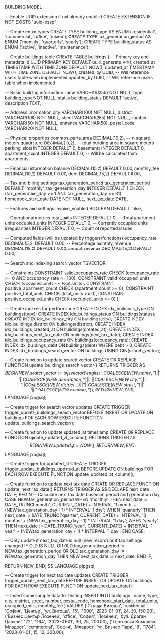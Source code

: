 BUILDING MODEL

-- Enable UUID extension if not already enabled
CREATE EXTENSION IF NOT EXISTS "uuid-ossp";

-- Create enum types
CREATE TYPE building_type AS ENUM ('residential', 'commercial', 'office', 'mixed');
CREATE TYPE tax_generation_period AS ENUM ('monthly', 'quarterly', 'yearly');
CREATE TYPE building_status AS ENUM ('active', 'inactive', 'maintenance');

-- Create buildings table
CREATE TABLE buildings (
  -- Primary key and metadata
  id UUID PRIMARY KEY DEFAULT uuid_generate_v4(),
  created_at TIMESTAMP WITH TIME ZONE DEFAULT NOW(),
  updated_at TIMESTAMP WITH TIME ZONE DEFAULT NOW(),
  created_by UUID, -- Will reference users table when implemented
  updated_by UUID, -- Will reference users table when implemented
  
  -- Basic building information
  name VARCHAR(255) NOT NULL,
  type building_type NOT NULL,
  status building_status DEFAULT 'active',
  description TEXT,
  
  -- Address information
  city VARCHAR(100) NOT NULL,
  district VARCHAR(100) NOT NULL,
  street VARCHAR(255) NOT NULL,
  number VARCHAR(50) NOT NULL,
  entrance VARCHAR(50),
  postal_code VARCHAR(20) NOT NULL,
  
  -- Physical properties
  common_parts_area DECIMAL(10,2), -- in square meters
  quadrature DECIMAL(10,2), -- total building area in square meters
  parking_slots INTEGER DEFAULT 0,
  basements INTEGER DEFAULT 0,
  apartment_count INTEGER DEFAULT 0, -- Will be calculated from apartments
  
  -- Financial information
  balance DECIMAL(15,2) DEFAULT 0.00,
  monthly_fee DECIMAL(10,2) DEFAULT 0.00,
  debt DECIMAL(15,2) DEFAULT 0.00,
  
  -- Tax and billing settings
  tax_generation_period tax_generation_period DEFAULT 'monthly',
  tax_generation_day INTEGER DEFAULT 1 CHECK (tax_generation_day >= 1 AND tax_generation_day <= 31),
  homebook_start_date DATE NOT NULL,
  next_tax_date DATE,
  
  -- Features and settings
  invoice_enabled BOOLEAN DEFAULT false,
  
  -- Operational metrics
  total_units INTEGER DEFAULT 0, -- Total apartment units
  occupied_units INTEGER DEFAULT 0, -- Currently occupied units
  irregularities INTEGER DEFAULT 0, -- Count of reported issues
  
  -- Computed fields (will be updated by triggers/functions)
  occupancy_rate DECIMAL(5,2) DEFAULT 0.00, -- Percentage
  monthly_revenue DECIMAL(15,2) DEFAULT 0.00,
  annual_revenue DECIMAL(15,2) DEFAULT 0.00,
  
  -- Search and indexing
  search_vector TSVECTOR,
  
  -- Constraints
  CONSTRAINT valid_occupancy_rate CHECK (occupancy_rate >= 0 AND occupancy_rate <= 100),
  CONSTRAINT valid_occupied_units CHECK (occupied_units <= total_units),
  CONSTRAINT positive_apartment_count CHECK (apartment_count >= 0),
  CONSTRAINT positive_total_units CHECK (total_units >= 0),
  CONSTRAINT positive_occupied_units CHECK (occupied_units >= 0)
);

-- Create indexes for performance
CREATE INDEX idx_buildings_type ON buildings(type);
CREATE INDEX idx_buildings_status ON buildings(status);
CREATE INDEX idx_buildings_city ON buildings(city);
CREATE INDEX idx_buildings_district ON buildings(district);
CREATE INDEX idx_buildings_created_at ON buildings(created_at);
CREATE INDEX idx_buildings_next_tax_date ON buildings(next_tax_date);
CREATE INDEX idx_buildings_occupancy_rate ON buildings(occupancy_rate);
CREATE INDEX idx_buildings_debt ON buildings(debt) WHERE debt > 0;
CREATE INDEX idx_buildings_search_vector ON buildings USING GIN(search_vector);

-- Create function to update search vector
CREATE OR REPLACE FUNCTION update_buildings_search_vector()
RETURNS TRIGGER AS $$
BEGIN
  NEW.search_vector := to_tsvector('english', 
    COALESCE(NEW.name, '') || ' ' ||
    COALESCE(NEW.description, '') || ' ' ||
    COALESCE(NEW.city, '') || ' ' ||
    COALESCE(NEW.district, '') || ' ' ||
    COALESCE(NEW.street, '') || ' ' ||
    COALESCE(NEW.number, '')
  );
  RETURN NEW;
END;
$$ LANGUAGE plpgsql;

-- Create trigger for search vector updates
CREATE TRIGGER trigger_update_buildings_search_vector
  BEFORE INSERT OR UPDATE ON buildings
  FOR EACH ROW
  EXECUTE FUNCTION update_buildings_search_vector();

-- Create function to update updated_at timestamp
CREATE OR REPLACE FUNCTION update_updated_at_column()
RETURNS TRIGGER AS $$
BEGIN
  NEW.updated_at = NOW();
  RETURN NEW;
END;
$$ LANGUAGE plpgsql;

-- Create trigger for updated_at
CREATE TRIGGER trigger_update_buildings_updated_at
  BEFORE UPDATE ON buildings
  FOR EACH ROW
  EXECUTE FUNCTION update_updated_at_column();

-- Create function to update next tax date
CREATE OR REPLACE FUNCTION update_next_tax_date()
RETURNS TRIGGER AS $$
DECLARE
  next_date DATE;
BEGIN
  -- Calculate next tax date based on period and generation day
  CASE NEW.tax_generation_period
    WHEN 'monthly' THEN
      next_date := DATE_TRUNC('month', CURRENT_DATE) + INTERVAL '1 month' + (NEW.tax_generation_day - 1) * INTERVAL '1 day';
    WHEN 'quarterly' THEN
      next_date := DATE_TRUNC('quarter', CURRENT_DATE) + INTERVAL '3 months' + (NEW.tax_generation_day - 1) * INTERVAL '1 day';
    WHEN 'yearly' THEN
      next_date := DATE_TRUNC('year', CURRENT_DATE) + INTERVAL '1 year' + (NEW.tax_generation_day - 1) * INTERVAL '1 day';
  END CASE;
  
  -- Only update if next_tax_date is null (new record) or if tax settings changed
  IF OLD IS NULL OR OLD.tax_generation_period != NEW.tax_generation_period OR OLD.tax_generation_day != NEW.tax_generation_day THEN
    NEW.next_tax_date := next_date;
  END IF;
  
  RETURN NEW;
END;
$$ LANGUAGE plpgsql;

-- Create trigger for next tax date updates
CREATE TRIGGER trigger_update_next_tax_date
  BEFORE INSERT OR UPDATE ON buildings
  FOR EACH ROW
  EXECUTE FUNCTION update_next_tax_date();

-- Insert some sample data for testing
INSERT INTO buildings (
  name, type, city, district, street, number, postal_code,
  homebook_start_date, total_units, occupied_units, monthly_fee
) VALUES 
  ('Сграда Витоша', 'residential', 'София', 'Център', 'ул. Витоша', '15', '1000', '2023-01-01', 24, 20, 150.00),
  ('Бизнес Център Лозенец', 'office', 'София', 'Лозенец', 'бул. Драган Цанков', '22', '1164', '2023-01-01', 30, 25, 200.00),
  ('Търговски Комплекс Младост', 'commercial', 'София', 'Младост', 'ул. Бизнес Парк', '8', '1784', '2023-01-01', 15, 12, 300.00);